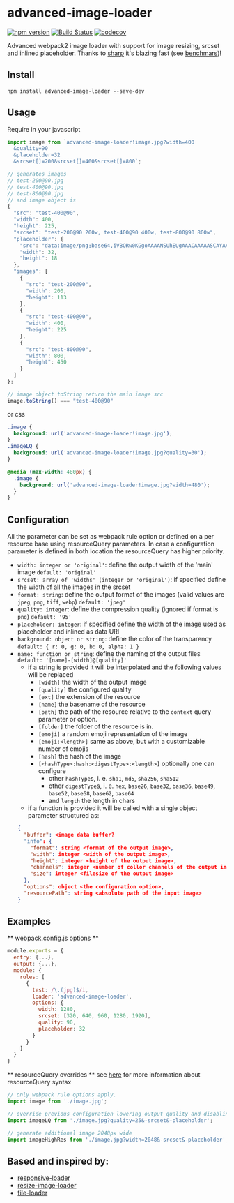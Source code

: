 # advanced-image-loader

[![npm version](https://badge.fury.io/js/advanced-image-loader.svg)](https://badge.fury.io/js/advanced-image-loader)
[![Build Status](https://travis-ci.org/brokenmass/advanced-image-loader.svg?branch=master)](https://travis-ci.org/brokenmass/advanced-image-loader)
[![codecov](https://codecov.io/gh/brokenmass/advanced-image-loader/branch/master/graph/badge.svg)](https://codecov.io/gh/brokenmass/advanced-image-loader)

Advanced webpack2 image loader with support for image resizing, srcset and inlined placeholder.
Thanks to [sharp](https://github.com/lovell/sharp) it's blazing fast (see [benchmars](docs/benchmarks.md))!

## Install

```
npm install advanced-image-loader --save-dev
```

## Usage

Require in your javascript
```js
import image from `advanced-image-loader!image.jpg?width=400
  &quality=90
  &placeholder=32
  &srcset[]=200&srcset[]=400&srcset[]=800`;

// generates images
// test-200@90.jpg
// test-400@90.jpg
// test-800@90.jpg
// and image object is
{
  "src": "test-400@90",
  "width": 400,
  "height": 225,
  "srcset": "test-200@90 200w, test-400@90 400w, test-800@90 800w",
  "placeholder": {
    "src": "data:image/png;base64,iVBORw0KGgoAAAANSUhEUgAAACAAAAASCAYAAAA6yNxSAAAACXBIWXMAAAsSAAALEgHS3X78AAAAh0lEQVRIie3SMQpDIRBF0euoA4L7X5W70WJANClCQlKa/GDjK0fxHRhDKeXGxsjO8gM4gAMACCuXW2uEEJhz4r3HzFDV17mI4Jz7mF0KAKi1AuCcY4yBqmJmmBnee1T1f4CcMzlnAOaciDw2mFICoPdOjHHlye//wLP8PavlPwGuygEcwHbAHUfTHurTFT+dAAAAAElFTkSuQmCC",
    "width": 32,
    "height": 18
  },
  "images": [
    {
      "src": "test-200@90",
      "width": 200,
      "height": 113
    },
    {
      "src": "test-400@90",
      "width": 400,
      "height": 225
    },
    {
      "src": "test-800@90",
      "width": 800,
      "height": 450
    }
  ]
};

// image object toString return the main image src
image.toString() === "test-400@90"

```

or css
```css
.image {
  background: url('advanced-image-loader!image.jpg');
}
.imageLQ {
  background: url('advanced-image-loader!image.jpg?quality=30');
}

@media (max-width: 480px) {
  .image {
    background: url('advanced-image-loader!image.jpg?width=480');
  }
}
```


## Configuration

All the parameter can be set as webpack rule option or defined on a per resource base using resourceQuery parameters.
In case a configuration parameter is defined in both location the resourceQuery has higher priority.

- `width: integer or 'original'`: define the output width of the 'main' image `default: 'original'`
- `srcset: array of 'widths' (integer or 'original')`: if specified define the width of all the images in the srcset
- `format: string`: define the output format of the images (valid values are `jpeg`, `png`, `tiff`, `webp`) `default: 'jpeg'`
- `quality: integer`: define the compression quality (ignored if format is `png`) `default: '95'`
- `placeholder: integer`: if specified define the width of the image used as placeholder and inlined as data URI
- `background: object or string`: define the color of the transparency `default: { r: 0, g: 0, b: 0, alpha: 1 }`
- `name: function or string`: define the naming of the output files `default: '[name]-[width]@[quality]'`
  - if a string is provided it will be interpolated and the following values will be replaced
    * `[width]` the width of the output image
    * `[quality]` the configured quality
    * `[ext]` the extension of the resource
    * `[name]` the basename of the resource
    * `[path]` the path of the resource relative to the `context` query parameter or option.
    * `[folder]` the folder of the resource is in.
    * `[emoji]` a random emoji representation of the image
    * `[emoji:<length>]` same as above, but with a customizable number of emojis
    * `[hash]` the hash of the image
    * `[<hashType>:hash:<digestType>:<length>]` optionally one can configure
      * other `hashType`s, i. e. `sha1`, `md5`, `sha256`, `sha512`
      * other `digestType`s, i. e. `hex`, `base26`, `base32`, `base36`, `base49`, `base52`, `base58`, `base62`, `base64`
      * and `length` the length in chars
  - if a function is provided it will be called with a single object parameter structured as:
  ```json
  {
    "buffer": <image data buffer?
    "info": {
      "format": string <format of the output image>,
      "width": integer <width of the output image>,
      "height": integer <height of the output image>,
      "channels": integer <number of collor channels of the output image>,
      "size": integer <filesize of the output image>
    },
    "options": object <the configuration option>,
    "resourcePath": string <absolute path of the input image>
  }
  ```

## Examples

** webpack.config.js options **
```js
module.exports = {
  entry: {...},
  output: {...},
  module: {
    rules: [
      {
        test: /\.(jpg)$/i,
        loader: 'advanced-image-loader',
        options: {
          width: 1280,
          srcset: [320, 640, 960, 1280, 1920],
          quality: 90,
          placeholder: 32
        }
      }
    ]
  }
}
```

** resourceQuery overrides **
see [here](https://github.com/webpack/loader-utils#parsequery) for more information about resourceQuery syntax

```js
// only webpack rule options apply.
import image from './image.jpg';

// override previous configuration lowering output quality and disabling srcset and placeholder. only the main image, 1280px wide and 25% quality will be returned
import imageLQ from './image.jpg?quality=25&-srcset&-placeholder';

// generate additional image 2048px wide
import imageHighRes from './image.jpg?width=2048&-srcset&-placeholder';
```


## Based and inspired by:

- [responsive-loader](https://github.com/herrstucki/responsive-loader)
- [resize-image-loader](https://github.com/puppybits/resize-image-loader)
- [file-loader](https://github.com/webpack-contrib/file-loader)
